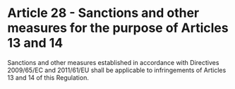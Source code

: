 # Article 28 - Sanctions and other measures for the purpose of Articles 13 and 14


Sanctions and other measures established in accordance with Directives 2009/65/EC and 2011/61/EU shall be applicable to infringements of Articles 13 and 14 of this Regulation.
